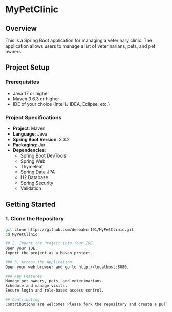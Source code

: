 # MyPetClinic

## Overview

This is a Spring Boot application for managing a veterinary clinic. The application allows users to manage a list of veterinarians, pets, and pet owners.

## Project Setup

### Prerequisites

- Java 17 or higher
- Maven 3.6.3 or higher
- IDE of your choice (IntelliJ IDEA, Eclipse, etc.)

### Project Specifications

- **Project**: Maven
- **Language**: Java
- **Spring Boot Version**: 3.3.2
- **Packaging**: Jar
- **Dependencies**:
  - Spring Boot DevTools
  - Spring Web
  - Thymeleaf
  - Spring Data JPA
  - H2 Database
  - Spring Security
  - Validation

## Getting Started

### 1. Clone the Repository

```bash
git clone https://github.com/deepakcr101/MyPetClinic.git
cd MyPetClinic

## 2. Import the Project into Your IDE
Open your IDE.
Import the project as a Maven project.

### 3. Access the Application
Open your web browser and go to http://localhost:8080.

### Key Features
Manage pet owners, pets, and veterinarians.
Schedule and manage visits.
Secure login and role-based access control.

## Contributing
Contributions are welcome! Please fork the repository and create a pull request with your changes.

